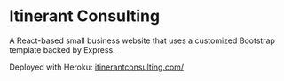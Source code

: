 # Itinerant Consulting

A React-based small business website that uses a customized Bootstrap template backed by Express.

Deployed with Heroku: [itinerantconsulting.com/](https://www.itinerantconsulting.com/)